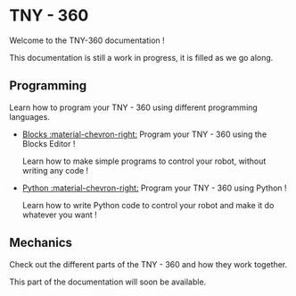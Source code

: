 # TNY - 360

Welcome to the TNY-360 documentation !

This documentation is still a work in progress, it is filled as we go along.


## Programming

Learn how to program your TNY - 360 using different programming languages.

- [Blocks :material-chevron-right:](programming/blocks/intro.md)
    Program your TNY - 360 using the Blocks Editor !
    
    Learn how to make simple programs to control your robot, without writing any code !

- [Python :material-chevron-right:](programming/python/intro.md)
    Program your TNY - 360 using Python !

    Learn how to write Python code to control your robot and make it do whatever you want !

## Mechanics

Check out the different parts of the TNY - 360 and how they work together.

This part of the documentation will soon be available.